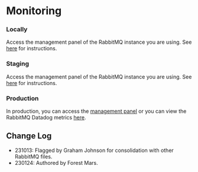# Monitoring

### Locally

Access the management panel of the RabbitMQ instance you are using. See [here][1] for instructions.

### Staging

Access the management panel of the RabbitMQ instance you are using. See [here][1] for instructions.

### Production

In production, you can access the [management panel][1] or you can view the RabbitMQ Datadog metrics [here][2].

[1]: https://github.com/hicommonwealth/commonwealth/wiki/RabbitMQ-FAQ#how-do-i-access-the-correct-rabbitmq-management-dashboard
[2]: https://us5.datadoghq.com/dashboard/yjx-n4h-z6a/chain-events?from_ts=1674468398547&to_ts=1674482798547&live=true

## Change Log

- 231013: Flagged by Graham Johnson for consolidation with other RabbitMQ files.
- 230124: Authored by Forest Mars.

